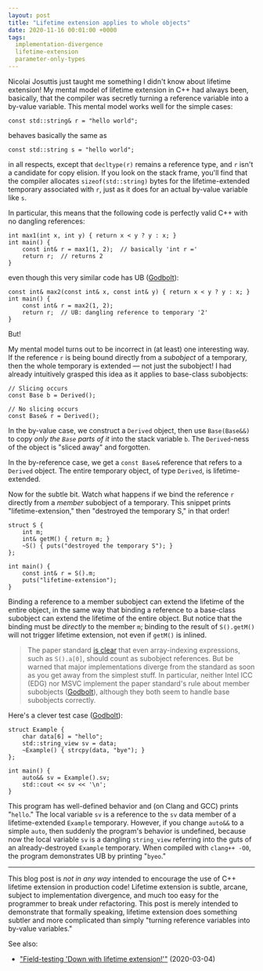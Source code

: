 ```yaml
---
layout: post
title: "Lifetime extension applies to whole objects"
date: 2020-11-16 00:01:00 +0000
tags:
  implementation-divergence
  lifetime-extension
  parameter-only-types
---
```


Nicolai Josuttis just taught me something I didn't know about lifetime extension!
My mental model of lifetime extension in C++ had always been, basically,
that the compiler was secretly turning a reference variable into a by-value variable.
This mental model works well for the simple cases:

    const std::string& r = "hello world";

behaves basically the same as

    const std::string s = "hello world";

in all respects, except that `decltype(r)` remains a reference type, and
`r` isn't a candidate for copy elision. If you look on the stack frame,
you'll find that the compiler allocates `sizeof(std::string)` bytes for
the lifetime-extended temporary associated with `r`, just as it does for
an actual by-value variable like `s`.

In particular, this means that the following code is perfectly valid C++ with
no dangling references:

    int max1(int x, int y) { return x < y ? y : x; }
    int main() {
        const int& r = max1(1, 2);  // basically 'int r ='
        return r;  // returns 2
    }

even though this very similar code has UB ([Godbolt](https://godbolt.org/z/j4hj1E)):

    const int& max2(const int& x, const int& y) { return x < y ? y : x; }
    int main() {
        const int& r = max2(1, 2);
        return r;  // UB: dangling reference to temporary '2'
    }

But!

My mental model turns out to be incorrect in (at least) one interesting way.
If the reference `r` is being bound directly from a _subobject_ of a temporary,
then the whole temporary is extended — not just the subobject! I had already
intuitively grasped this idea as it applies to base-class subobjects:

    // Slicing occurs
    const Base b = Derived();

    // No slicing occurs
    const Base& r = Derived();

In the by-value case, we construct a `Derived` object, then use
`Base(Base&&)` to copy _only the `Base` parts of it_ into the stack variable `b`. The
`Derived`-ness of the object is "sliced away" and forgotten.

In the by-reference case, we get a `const Base&` reference that refers to a `Derived`
object. The entire temporary object, of type `Derived`, is lifetime-extended.

Now for the subtle bit. Watch what happens if we bind the reference `r` directly from a _member_ subobject
of a temporary. This snippet prints "lifetime-extension," then "destroyed the temporary S,"
in that order!

    struct S {
        int m;
        int& getM() { return m; }
        ~S() { puts("destroyed the temporary S"); }
    };

    int main() {
        const int& r = S().m;
        puts("lifetime-extension");
    }

Binding a reference to a member subobject can extend the lifetime of the entire object,
in the same way that binding a reference to a base-class subobject can extend the lifetime
of the entire object. But notice that the binding must be _directly_ to the member `m`;
binding to the result of `S().getM()` will not trigger lifetime extension, not even if
`getM()` is inlined.

> The paper standard [is clear](https://eel.is/c++draft/class.temporary#6.3) that even array-indexing expressions,
> such as `S().a[0]`, should count as subobject references. But be warned that major implementations
> diverge from the standard as soon as you get away from the simplest stuff. In particular,
> neither Intel ICC (EDG) nor MSVC implement the paper standard's rule about member subobjects
> ([Godbolt](https://godbolt.org/z/ozxYG6)), although they both seem to handle base subobjects correctly.

Here's a clever test case ([Godbolt](https://godbolt.org/z/eraGYT)):

    struct Example {
        char data[6] = "hello";
        std::string_view sv = data;
        ~Example() { strcpy(data, "bye"); }
    };

    int main() {
        auto&& sv = Example().sv;
        std::cout << sv << '\n';
    }

This program has well-defined behavior and (on Clang and GCC) prints "`hello`."
The local variable `sv` is a reference to the `sv` data member of a lifetime-extended `Example`
temporary. However, if you change `auto&&` to a simple `auto`, then suddenly the program's behavior
is undefined, because now the local variable `sv` is a dangling `string_view` referring into
the guts of an already-destroyed `Example` temporary.
When compiled with `clang++ -O0`, the program demonstrates UB by printing "`byeo`."

----

This blog post is _not in any way_ intended to encourage the use of C++ lifetime extension in production code!
Lifetime extension is subtle, arcane, subject to implementation divergence, and much too easy for the programmer
to break under refactoring. This post is merely intended to demonstrate that formally speaking, lifetime extension
does something subtler and more complicated than simply "turning reference variables into by-value variables."

See also:

* ["Field-testing 'Down with lifetime extension!'"](/blog/2020/03/04/field-report-on-lifetime-extension/) (2020-03-04)
